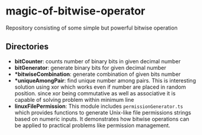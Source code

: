# magic-of-bitwise-operator
Repository consisting of some simple but powerful bitwise operation

## Directories
 - **bitCounter**: counts number of binary bits in given decimal number
 - **bitGenerator**: generate binary bits for given decimal number
 - <strong>*bitwiseCombination</strong>: generate combination of given bits number
 - <strong>*uniqueAmongPair</strong>: find unique number among pairs. This is interesting solution using xor which works even if number are placed in random position. since xor being commutative as well as associative it is capable of solving problem within minimum line
 - **linuxFilePermission**: This module includes `permissionGenerator.ts` which provides functions to generate Unix-like file permissions strings based on numeric inputs. It demonstrates how bitwise operations can be applied to practical problems like permission management.